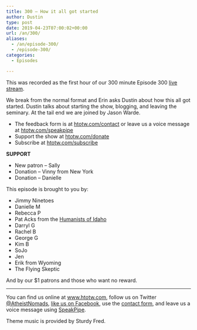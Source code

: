 ```yaml
---
title: 300 – How it all got started
author: Dustin
type: post
date: 2019-04-23T07:00:02+00:00
url: /an/300/
aliases:
  - /an/episode-300/
  - /episode-300/
categories:
  - Episodes

---
```

<div id="buzzsprout-player-10552809"></div><script src="https://www.buzzsprout.com/1983601/10552809-episode-300-how-it-all-got-started.js?container_id=buzzsprout-player-10552809&player=small" type="text/javascript" charset="utf-8"></script>

This was recorded as the first hour of our 300 minute Episode 300 [live stream][1].

We break from the normal format and Erin asks Dustin about how this all got started. Dustin talks about starting the show, blogging, and leaving the seminary. At the tail end we are joined by Jason Warde.

<!--more-->

* The feedback form is at [htotw.com/contact](https://htotw.com/contact) or leave us a voice message at <a href="https://htotw.com/speakpipe" target="_blank" rel="noopener noreferrer">htotw.com/speakpipe</a>
* Support the show at <a href="https://htotw.com/donate" target="_blank" rel="noopener noreferrer">htotw.com/donate</a>
* Subscribe at <a href="https://htotw.com/subscribe" target="_blank" rel="noopener noreferrer">htotw.com/subscribe</a>

**SUPPORT**

  * New patron &#8211; Sally
  * Donation &#8211; Vinny from New York
  * Donation &#8211; Danielle

This episode is brought to you by:

  * Jimmy Ninetoes
  * Danielle M
  * Rebecca P
  * Pat Acks from the <a href="https://www.humanistsofidaho.org" target="_blank" rel="noopener noreferrer">Humanists of Idaho</a>
  * Darryl G
  * Rachel B
  * George G
  * Kim B
  * SoJo
  * Jen
  * Erik from Wyoming
  * The Flying Skeptic

And by our $1 patrons and those who want no reward.

<hr class="wp-block-separator" />

You can find us online at <a href="https://www.htotw.com/" target="_blank" rel="noopener noreferrer">www.htotw.com</a>, follow us on Twitter <a href="https://htotw.com/twitter" target="_blank" rel="noopener noreferrer">@AtheistNomads</a>, <a href="https://htotw.com/facebook" target="_blank" rel="noopener noreferrer">like us on Facebook</a>, use the [contact form](https://htotw.com/contact), and leave us a voice message using <a href="https://htotw.com/speakpipe" target="_blank" rel="noopener noreferrer">SpeakPipe</a>.

Theme music is provided by Sturdy Fred.

 [1]: https://htotw.com/300live
